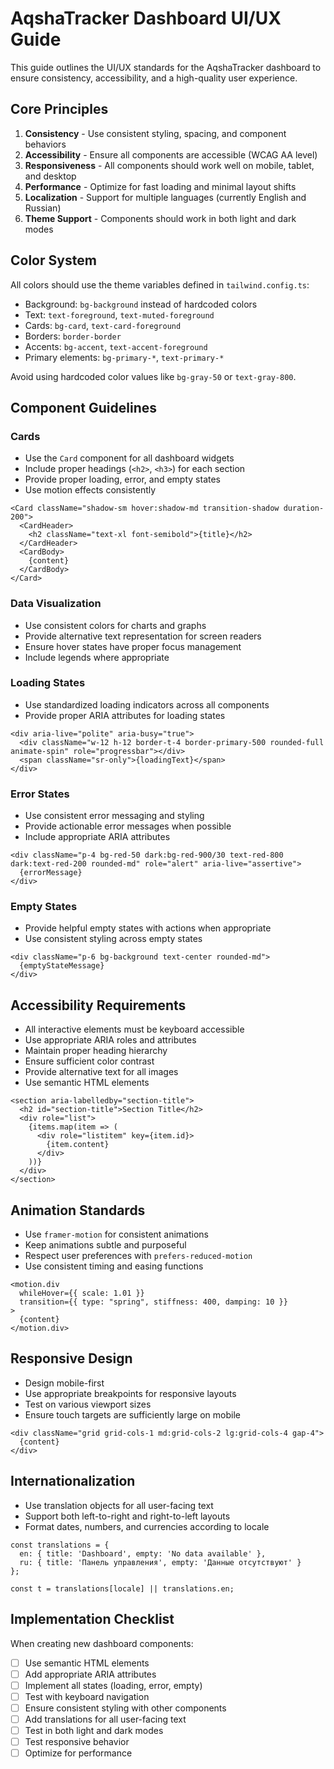 # AqshaTracker Dashboard UI/UX Guide

This guide outlines the UI/UX standards for the AqshaTracker dashboard to ensure consistency, accessibility, and a high-quality user experience.

## Core Principles

1. **Consistency** - Use consistent styling, spacing, and component behaviors
2. **Accessibility** - Ensure all components are accessible (WCAG AA level)
3. **Responsiveness** - All components should work well on mobile, tablet, and desktop
4. **Performance** - Optimize for fast loading and minimal layout shifts
5. **Localization** - Support for multiple languages (currently English and Russian)
6. **Theme Support** - Components should work in both light and dark modes

## Color System

All colors should use the theme variables defined in `tailwind.config.ts`:

- Background: `bg-background` instead of hardcoded colors
- Text: `text-foreground`, `text-muted-foreground`
- Cards: `bg-card`, `text-card-foreground`
- Borders: `border-border`
- Accents: `bg-accent`, `text-accent-foreground`
- Primary elements: `bg-primary-*`, `text-primary-*`

Avoid using hardcoded color values like `bg-gray-50` or `text-gray-800`.

## Component Guidelines

### Cards

- Use the `Card` component for all dashboard widgets
- Include proper headings (`<h2>`, `<h3>`) for each section
- Provide proper loading, error, and empty states
- Use motion effects consistently

```tsx
<Card className="shadow-sm hover:shadow-md transition-shadow duration-200">
  <CardHeader>
    <h2 className="text-xl font-semibold">{title}</h2>
  </CardHeader>
  <CardBody>
    {content}
  </CardBody>
</Card>
```

### Data Visualization

- Use consistent colors for charts and graphs
- Provide alternative text representation for screen readers
- Ensure hover states have proper focus management
- Include legends where appropriate

### Loading States

- Use standardized loading indicators across all components
- Provide proper ARIA attributes for loading states

```tsx
<div aria-live="polite" aria-busy="true">
  <div className="w-12 h-12 border-t-4 border-primary-500 rounded-full animate-spin" role="progressbar"></div>
  <span className="sr-only">{loadingText}</span>
</div>
```

### Error States

- Use consistent error messaging and styling
- Provide actionable error messages when possible
- Include appropriate ARIA attributes

```tsx
<div className="p-4 bg-red-50 dark:bg-red-900/30 text-red-800 dark:text-red-200 rounded-md" role="alert" aria-live="assertive">
  {errorMessage}
</div>
```

### Empty States

- Provide helpful empty states with actions when appropriate
- Use consistent styling across empty states

```tsx
<div className="p-6 bg-background text-center rounded-md">
  {emptyStateMessage}
</div>
```

## Accessibility Requirements

- All interactive elements must be keyboard accessible
- Use appropriate ARIA roles and attributes
- Maintain proper heading hierarchy
- Ensure sufficient color contrast
- Provide alternative text for all images
- Use semantic HTML elements

```tsx
<section aria-labelledby="section-title">
  <h2 id="section-title">Section Title</h2>
  <div role="list">
    {items.map(item => (
      <div role="listitem" key={item.id}>
        {item.content}
      </div>
    ))}
  </div>
</section>
```

## Animation Standards

- Use `framer-motion` for consistent animations
- Keep animations subtle and purposeful
- Respect user preferences with `prefers-reduced-motion`
- Use consistent timing and easing functions

```tsx
<motion.div
  whileHover={{ scale: 1.01 }}
  transition={{ type: "spring", stiffness: 400, damping: 10 }}
>
  {content}
</motion.div>
```

## Responsive Design

- Design mobile-first
- Use appropriate breakpoints for responsive layouts
- Test on various viewport sizes
- Ensure touch targets are sufficiently large on mobile

```tsx
<div className="grid grid-cols-1 md:grid-cols-2 lg:grid-cols-4 gap-4">
  {content}
</div>
```

## Internationalization

- Use translation objects for all user-facing text
- Support both left-to-right and right-to-left layouts
- Format dates, numbers, and currencies according to locale

```tsx
const translations = {
  en: { title: 'Dashboard', empty: 'No data available' },
  ru: { title: 'Панель управления', empty: 'Данные отсутствуют' }
};

const t = translations[locale] || translations.en;
```

## Implementation Checklist

When creating new dashboard components:

- [ ] Use semantic HTML elements
- [ ] Add appropriate ARIA attributes
- [ ] Implement all states (loading, error, empty)
- [ ] Test with keyboard navigation
- [ ] Ensure consistent styling with other components
- [ ] Add translations for all user-facing text
- [ ] Test in both light and dark modes
- [ ] Test responsive behavior
- [ ] Optimize for performance 